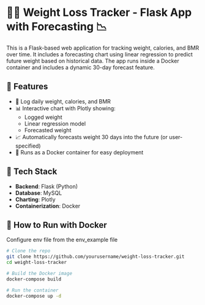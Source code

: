 # 🏋️‍♂️ Weight Loss Tracker - Flask App with Forecasting 📉

This is a Flask-based web application for tracking weight, calories, and BMR over time. It includes a forecasting chart using linear regression to predict future weight based on historical data. The app runs inside a Docker container and includes a dynamic 30-day forecast feature.

## 🚀 Features

- 📅 Log daily weight, calories, and BMR
- 📊 Interactive chart with Plotly showing:
  - Logged weight
  - Linear regression model
  - Forecasted weight
- 📈 Automatically forecasts weight 30 days into the future (or user-specified)
- 🐳 Runs as a Docker container for easy deployment

## 🧱 Tech Stack

- **Backend**: Flask (Python)
- **Database**: MySQL
- **Charting**: Plotly
- **Containerization**: Docker


## 🐳 How to Run with Docker

Configure env file from the env_example file

```bash
# Clone the repo
git clone https://github.com/yourusername/weight-loss-tracker.git
cd weight-loss-tracker

# Build the Docker image
docker-compose build

# Run the container
docker-compose up -d
```
